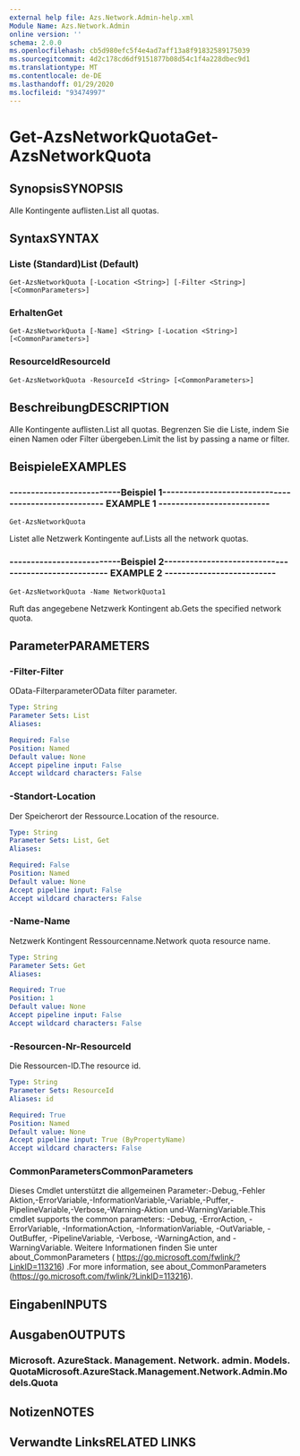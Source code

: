 ```yaml
---
external help file: Azs.Network.Admin-help.xml
Module Name: Azs.Network.Admin
online version: ''
schema: 2.0.0
ms.openlocfilehash: cb5d980efc5f4e4ad7aff13a8f91832589175039
ms.sourcegitcommit: 4d2c178cd6df9151877b08d54c1f4a228dbec9d1
ms.translationtype: MT
ms.contentlocale: de-DE
ms.lasthandoff: 01/29/2020
ms.locfileid: "93474997"
---
```

# <span data-ttu-id="97d14-101">Get-AzsNetworkQuota</span><span class="sxs-lookup"><span data-stu-id="97d14-101">Get-AzsNetworkQuota</span></span>

## <span data-ttu-id="97d14-102">Synopsis</span><span class="sxs-lookup"><span data-stu-id="97d14-102">SYNOPSIS</span></span>
<span data-ttu-id="97d14-103">Alle Kontingente auflisten.</span><span class="sxs-lookup"><span data-stu-id="97d14-103">List all quotas.</span></span>

## <span data-ttu-id="97d14-104">Syntax</span><span class="sxs-lookup"><span data-stu-id="97d14-104">SYNTAX</span></span>

### <span data-ttu-id="97d14-105">Liste (Standard)</span><span class="sxs-lookup"><span data-stu-id="97d14-105">List (Default)</span></span>
```
Get-AzsNetworkQuota [-Location <String>] [-Filter <String>] [<CommonParameters>]
```

### <span data-ttu-id="97d14-106">Erhalten</span><span class="sxs-lookup"><span data-stu-id="97d14-106">Get</span></span>
```
Get-AzsNetworkQuota [-Name] <String> [-Location <String>] [<CommonParameters>]
```

### <span data-ttu-id="97d14-107">ResourceId</span><span class="sxs-lookup"><span data-stu-id="97d14-107">ResourceId</span></span>
```
Get-AzsNetworkQuota -ResourceId <String> [<CommonParameters>]
```

## <span data-ttu-id="97d14-108">Beschreibung</span><span class="sxs-lookup"><span data-stu-id="97d14-108">DESCRIPTION</span></span>
<span data-ttu-id="97d14-109">Alle Kontingente auflisten.</span><span class="sxs-lookup"><span data-stu-id="97d14-109">List all quotas.</span></span>
<span data-ttu-id="97d14-110">Begrenzen Sie die Liste, indem Sie einen Namen oder Filter übergeben.</span><span class="sxs-lookup"><span data-stu-id="97d14-110">Limit the list by passing a name or filter.</span></span>

## <span data-ttu-id="97d14-111">Beispiele</span><span class="sxs-lookup"><span data-stu-id="97d14-111">EXAMPLES</span></span>

### <span data-ttu-id="97d14-112">--------------------------Beispiel 1--------------------------</span><span class="sxs-lookup"><span data-stu-id="97d14-112">-------------------------- EXAMPLE 1 --------------------------</span></span>
```
Get-AzsNetworkQuota
```

<span data-ttu-id="97d14-113">Listet alle Netzwerk Kontingente auf.</span><span class="sxs-lookup"><span data-stu-id="97d14-113">Lists all the  network quotas.</span></span>

### <span data-ttu-id="97d14-114">--------------------------Beispiel 2--------------------------</span><span class="sxs-lookup"><span data-stu-id="97d14-114">-------------------------- EXAMPLE 2 --------------------------</span></span>
```
Get-AzsNetworkQuota -Name NetworkQuota1
```

<span data-ttu-id="97d14-115">Ruft das angegebene Netzwerk Kontingent ab.</span><span class="sxs-lookup"><span data-stu-id="97d14-115">Gets the specified network quota.</span></span>

## <span data-ttu-id="97d14-116">Parameter</span><span class="sxs-lookup"><span data-stu-id="97d14-116">PARAMETERS</span></span>

### <span data-ttu-id="97d14-117">-Filter</span><span class="sxs-lookup"><span data-stu-id="97d14-117">-Filter</span></span>
<span data-ttu-id="97d14-118">OData-Filterparameter</span><span class="sxs-lookup"><span data-stu-id="97d14-118">OData filter parameter.</span></span>

```yaml
Type: String
Parameter Sets: List
Aliases: 

Required: False
Position: Named
Default value: None
Accept pipeline input: False
Accept wildcard characters: False
```

### <span data-ttu-id="97d14-119">-Standort</span><span class="sxs-lookup"><span data-stu-id="97d14-119">-Location</span></span>
<span data-ttu-id="97d14-120">Der Speicherort der Ressource.</span><span class="sxs-lookup"><span data-stu-id="97d14-120">Location of the resource.</span></span>

```yaml
Type: String
Parameter Sets: List, Get
Aliases: 

Required: False
Position: Named
Default value: None
Accept pipeline input: False
Accept wildcard characters: False
```

### <span data-ttu-id="97d14-121">-Name</span><span class="sxs-lookup"><span data-stu-id="97d14-121">-Name</span></span>
<span data-ttu-id="97d14-122">Netzwerk Kontingent Ressourcenname.</span><span class="sxs-lookup"><span data-stu-id="97d14-122">Network quota resource name.</span></span>

```yaml
Type: String
Parameter Sets: Get
Aliases: 

Required: True
Position: 1
Default value: None
Accept pipeline input: False
Accept wildcard characters: False
```

### <span data-ttu-id="97d14-123">-Resourcen-Nr</span><span class="sxs-lookup"><span data-stu-id="97d14-123">-ResourceId</span></span>
<span data-ttu-id="97d14-124">Die Ressourcen-ID.</span><span class="sxs-lookup"><span data-stu-id="97d14-124">The resource id.</span></span>

```yaml
Type: String
Parameter Sets: ResourceId
Aliases: id

Required: True
Position: Named
Default value: None
Accept pipeline input: True (ByPropertyName)
Accept wildcard characters: False
```

### <span data-ttu-id="97d14-125">CommonParameters</span><span class="sxs-lookup"><span data-stu-id="97d14-125">CommonParameters</span></span>
<span data-ttu-id="97d14-126">Dieses Cmdlet unterstützt die allgemeinen Parameter:-Debug,-Fehler Aktion,-ErrorVariable,-InformationVariable,-Variable,-Puffer,-PipelineVariable,-Verbose,-Warning-Aktion und-WarningVariable.</span><span class="sxs-lookup"><span data-stu-id="97d14-126">This cmdlet supports the common parameters: -Debug, -ErrorAction, -ErrorVariable, -InformationAction, -InformationVariable, -OutVariable, -OutBuffer, -PipelineVariable, -Verbose, -WarningAction, and -WarningVariable.</span></span> <span data-ttu-id="97d14-127">Weitere Informationen finden Sie unter about_CommonParameters ( https://go.microsoft.com/fwlink/?LinkID=113216) .</span><span class="sxs-lookup"><span data-stu-id="97d14-127">For more information, see about_CommonParameters (https://go.microsoft.com/fwlink/?LinkID=113216).</span></span>

## <span data-ttu-id="97d14-128">Eingaben</span><span class="sxs-lookup"><span data-stu-id="97d14-128">INPUTS</span></span>

## <span data-ttu-id="97d14-129">Ausgaben</span><span class="sxs-lookup"><span data-stu-id="97d14-129">OUTPUTS</span></span>

### <span data-ttu-id="97d14-130">Microsoft. AzureStack. Management. Network. admin. Models. Quota</span><span class="sxs-lookup"><span data-stu-id="97d14-130">Microsoft.AzureStack.Management.Network.Admin.Models.Quota</span></span>

## <span data-ttu-id="97d14-131">Notizen</span><span class="sxs-lookup"><span data-stu-id="97d14-131">NOTES</span></span>

## <span data-ttu-id="97d14-132">Verwandte Links</span><span class="sxs-lookup"><span data-stu-id="97d14-132">RELATED LINKS</span></span>

